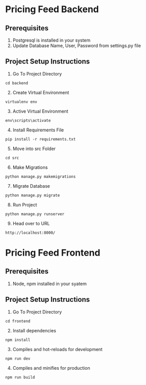 # Pricing Feed Backend

## Prerequisites
1. Postgresql is installed in your system
2. Update Database Name, User, Password from settings.py file
## Project Setup Instructions

1. Go To Project Directory
```
cd backend
```
2. Create Virtual Environment
```
virtualenv env
```
3. Active Virtual Environment
```
env\scripts\activate
```
4. Install Requirements File
```
pip install -r requirements.txt
```
5. Move into src Folder
```
cd src
```
6. Make Migrations
```
python manage.py makemigrations
```
7. Migrate Database
```
python manage.py migrate
```
8. Run Project
```
python manage.py runserver
```
9. Head over to URL
```
http://localhost:8000/
```


# Pricing Feed Frontend

## Prerequisites
1. Node, npm installed in your syatem
## Project Setup Instructions

1. Go To Project Directory
```
cd frontend
```
2. Install dependencies
```
npm install
```

3. Compiles and hot-reloads for development
```
npm run dev
```

4. Compiles and minifies for production
```
npm run build
```